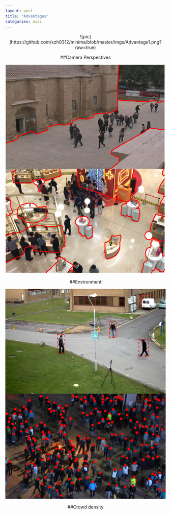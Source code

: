 ```yaml
---
layout: post
title: "Advantages"
categories: misc
---
```

<div style="text-align: center;">
![pic](https://github.com/xzh0312/minima/blob/master/imgs/Advantage1.png?raw=true)
  
##Camera Perspectives

![pic](https://github.com/xzh0312/minima/blob/master/imgs/Advantage2.png?raw=true)

##Environment

![pic](https://github.com/xzh0312/minima/blob/master/imgs/Advantage3.png?raw=true)

##Crowd density
</div>


